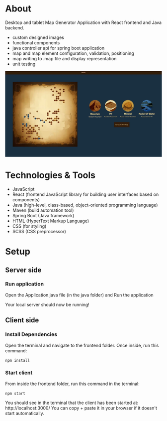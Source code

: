 # About

Desktop and tablet Map Generator Application with React frontend and Java backend. 

- custom designed images
- functional components
- java controller api for spring boot application
- map and map element configuration, validation, positioning
- map writing to .map file and display representation
- unit testing

![Main Page](src/main/frontend/src/components/img/mainpage.webp)

# Technologies & Tools

- JavaScript
- React (frontend JavaScript library for building user interfaces based on components)
- Java (high-level, class-based, object-oriented programming language)
- Maven (build automation tool)
- Spring Boot (Java framework)
- HTML (HyperText Markup Language)
- CSS (for styling)
- SCSS (CSS preprocessor)

# Setup

## Server side

### Run application

Open the Application.java file (in the java folder) and Run the application

Your local server should now be running!

## Client side

### Install Dependencies

Open the terminal and navigate to the frontend folder. Once inside, run this command:

```
npm install
```

### Start client 

From inside the frontend folder, run this command in the terminal:

```
npm start
```

You should see in the terminal that the client has been started at: http://localhost:3000/
You can copy + paste it in your browser if it doesn't start automatically. 